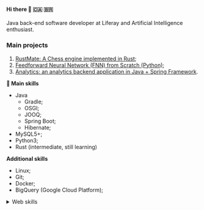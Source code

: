 #### Hi there 👋 :canada: 🇧🇷

Java back-end software developer at Liferay and Artificial Intelligence enthusiast.

### Main projects
1. [RustMate: A Chess engine implemented in Rust](https://github.com/thiago-buarqque/RustMate_Rust-Chess-Engine);
2. [Feedforward Neural Network (FNN) from Scratch (Python)](https://github.com/thiago-buarqque/MLP-from-scratch);
3. [Analytics: an analytics backend application in Java + Spring Framework](https://github.com/thiago-buarqque/backend-java/tree/main/analytics).

**🔬 Main skills**

- Java
  - Gradle;
  - OSGI;
  - JOOQ;
  - Spring Boot;
  - Hibernate;
- MySQL5+;
- Python3;
- Rust (intermediate, still learning)

**Additional skills**
- Linux;
- Git;
- Docker;
- BigQuery (Google Cloud Platform);

<details>
  <summary>Web skills</summary>
  
  - HTML5;
  - SASS;
  - Typescript;
  - ReactJS v17/v18;

</details>
